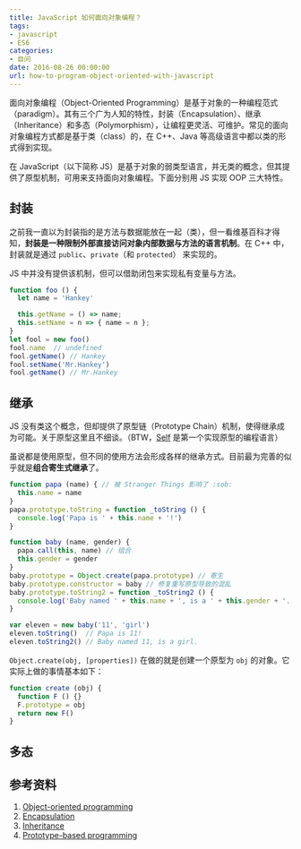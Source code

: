 ```yaml
---
title: JavaScript 如何面向对象编程？
tags:
- javascript
- ES6
categories:
- 自问
date: 2016-08-26 00:00:00
url: how-to-program-object-oriented-with-javascript
---
```


面向对象编程（Object-Oriented Programming）是基于对象的一种编程范式（paradigm）。其有三个广为人知的特性，封装（Encapsulation）、继承（Inheritance）和多态（Polymorphism），让编程更灵活、可维护。常见的面向对象编程方式都是基于类（class）的，在 C++、Java 等高级语言中都以类的形式得到实现。

在 JavaScript（以下简称 JS）是基于对象的弱类型语言，并无类的概念，但其提供了原型机制，可用来支持面向对象编程。下面分别用 JS 实现 OOP 三大特性。

<!-- more -->

## 封装

之前我一直以为封装指的是方法与数据能放在一起（类），但一看维基百科才得知，**封装是一种限制外部直接访问对象内部数据与方法的语言机制**。在 C++ 中，封装就是通过 `public`、`private`（和 `protected`） 来实现的。

JS 中并没有提供该机制，但可以借助闭包来实现私有变量与方法。

```javascript
function foo () {
  let name = 'Hankey'

  this.getName = () => name;
  this.setName = n => { name = n };
}
let fool = new foo()
fool.name  // undefined
fool.getName() // Hankey
fool.setName('Mr.Hankey')
fool.getName() // Mr.Hankey
```

## 继承

JS 没有类这个概念，但却提供了原型链（Prototype Chain）机制，使得继承成为可能。关于原型这里且不细谈。（BTW，[Self][5] 是第一个实现原型的编程语言）

虽说都是使用原型，但不同的使用方法会形成各样的继承方式。目前最为完善的似乎就是**组合寄生式继承**了。

```javascript
function papa (name) { // 被 Stranger Things 影响了 :sob:
  this.name = name
}
papa.prototype.toString = function _toString () {
  console.log('Papa is ' + this.name + '!')
}

function baby (name, gender) {
  papa.call(this, name) // 组合
  this.gender = gender
}
baby.prototype = Object.create(papa.prototype) // 寄生
baby.prototype.constructor = baby // 修复重写原型导致的混乱
baby.prototype.toString2 = function _toString2 () {
  console.log('Baby named ' + this.name + ', is a ' + this.gender + '.');
}

var eleven = new baby('11', 'girl')
eleven.toString()  // Papa is 11!
eleven.toString2() // Baby named 11, is a girl.
```

`Object.create(obj, [properties])` 在做的就是创建一个原型为 `obj` 的对象。它实际上做的事情基本如下：

```javascript
function create (obj) {
  function F () {}
  F.prototype = obj
  return new F()
}
```

## 多态

## 参考资料

1. [Object-oriented programming][1]
2. [Encapsulation][2]
3. [Inheritance][3]
4. [Prototype-based programming][4]

[1]: https://en.wikipedia.org/wiki/Object-oriented_programming
[2]: https://en.wikipedia.org/wiki/Encapsulation_(computer_programming)
[3]: https://en.wikipedia.org/wiki/Inheritance_(object-oriented_programming)
[4]: https://en.wikipedia.org/wiki/Prototype-based_programming
[5]: http://bibliography.selflanguage.org/_static/self-power.pdf
